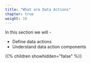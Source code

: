 ```yaml
---
title: "What are Data Actions"
chapter: true
weight: 10
---
```


In this section we will -
  * Define data actions
  * Understand data action components

{{% children showhidden="false" %}}

